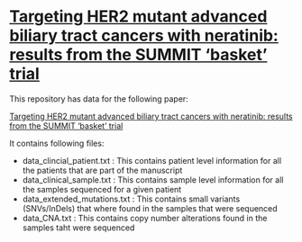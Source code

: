 # [Targeting HER2 mutant advanced biliary tract cancers with neratinib: results from the SUMMIT ‘basket’ trial](https://www.researchsquare.com/article/rs-1576467/v1)

 This repository has data for the following paper:
 
 [Targeting HER2 mutant advanced biliary tract cancers with neratinib: results from the SUMMIT ‘basket’ trial](https://www.researchsquare.com/article/rs-1576467/v1)

 It contains following files:
 - data_clincial_patient.txt : This contains patient level information for all the patients that are part of the manuscript
 - data_clinical_sample.txt : This contains sample level information for all the samples sequenced for a given patient
 - data_extended_mutations.txt : This contains small variants (SNVs/InDels) that where found in the samples that were sequenced
 - data_CNA.txt : This contains copy number alterations found in the samples taht were sequenced
